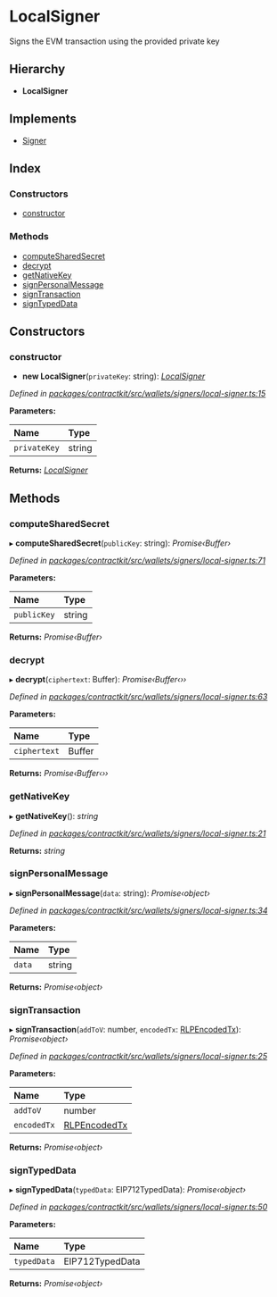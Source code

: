 # LocalSigner

Signs the EVM transaction using the provided private key

## Hierarchy

* **LocalSigner**

## Implements

* [Signer](../interfaces/_wallets_signers_signer_.signer.md)

## Index

### Constructors

* [constructor](_wallets_signers_local_signer_.localsigner.md#constructor)

### Methods

* [computeSharedSecret](_wallets_signers_local_signer_.localsigner.md#computesharedsecret)
* [decrypt](_wallets_signers_local_signer_.localsigner.md#decrypt)
* [getNativeKey](_wallets_signers_local_signer_.localsigner.md#getnativekey)
* [signPersonalMessage](_wallets_signers_local_signer_.localsigner.md#signpersonalmessage)
* [signTransaction](_wallets_signers_local_signer_.localsigner.md#signtransaction)
* [signTypedData](_wallets_signers_local_signer_.localsigner.md#signtypeddata)

## Constructors

### constructor

+ **new LocalSigner**\(`privateKey`: string\): [_LocalSigner_](_wallets_signers_local_signer_.localsigner.md)

_Defined in_ [_packages/contractkit/src/wallets/signers/local-signer.ts:15_](https://github.com/celo-org/celo-monorepo/blob/master/packages/contractkit/src/wallets/signers/local-signer.ts#L15)

**Parameters:**

| Name | Type |
| :--- | :--- |
| `privateKey` | string |

**Returns:** [_LocalSigner_](_wallets_signers_local_signer_.localsigner.md)

## Methods

### computeSharedSecret

▸ **computeSharedSecret**\(`publicKey`: string\): _Promise‹Buffer›_

_Defined in_ [_packages/contractkit/src/wallets/signers/local-signer.ts:71_](https://github.com/celo-org/celo-monorepo/blob/master/packages/contractkit/src/wallets/signers/local-signer.ts#L71)

**Parameters:**

| Name | Type |
| :--- | :--- |
| `publicKey` | string |

**Returns:** _Promise‹Buffer›_

### decrypt

▸ **decrypt**\(`ciphertext`: Buffer\): _Promise‹Buffer‹››_

_Defined in_ [_packages/contractkit/src/wallets/signers/local-signer.ts:63_](https://github.com/celo-org/celo-monorepo/blob/master/packages/contractkit/src/wallets/signers/local-signer.ts#L63)

**Parameters:**

| Name | Type |
| :--- | :--- |
| `ciphertext` | Buffer |

**Returns:** _Promise‹Buffer‹››_

### getNativeKey

▸ **getNativeKey**\(\): _string_

_Defined in_ [_packages/contractkit/src/wallets/signers/local-signer.ts:21_](https://github.com/celo-org/celo-monorepo/blob/master/packages/contractkit/src/wallets/signers/local-signer.ts#L21)

**Returns:** _string_

### signPersonalMessage

▸ **signPersonalMessage**\(`data`: string\): _Promise‹object›_

_Defined in_ [_packages/contractkit/src/wallets/signers/local-signer.ts:34_](https://github.com/celo-org/celo-monorepo/blob/master/packages/contractkit/src/wallets/signers/local-signer.ts#L34)

**Parameters:**

| Name | Type |
| :--- | :--- |
| `data` | string |

**Returns:** _Promise‹object›_

### signTransaction

▸ **signTransaction**\(`addToV`: number, `encodedTx`: [RLPEncodedTx](../interfaces/_utils_signing_utils_.rlpencodedtx.md)\): _Promise‹object›_

_Defined in_ [_packages/contractkit/src/wallets/signers/local-signer.ts:25_](https://github.com/celo-org/celo-monorepo/blob/master/packages/contractkit/src/wallets/signers/local-signer.ts#L25)

**Parameters:**

| Name | Type |
| :--- | :--- |
| `addToV` | number |
| `encodedTx` | [RLPEncodedTx](../interfaces/_utils_signing_utils_.rlpencodedtx.md) |

**Returns:** _Promise‹object›_

### signTypedData

▸ **signTypedData**\(`typedData`: EIP712TypedData\): _Promise‹object›_

_Defined in_ [_packages/contractkit/src/wallets/signers/local-signer.ts:50_](https://github.com/celo-org/celo-monorepo/blob/master/packages/contractkit/src/wallets/signers/local-signer.ts#L50)

**Parameters:**

| Name | Type |
| :--- | :--- |
| `typedData` | EIP712TypedData |

**Returns:** _Promise‹object›_

